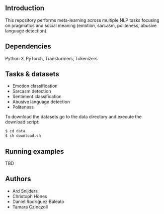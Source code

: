 ## Introduction

This repository performs meta-learning across multiple NLP tasks focusing on pragmatics and social meaning (emotion, sarcasm, politeness, abusive language detection).

## Dependencies

Python 3, PyTorch, Transformers, Tokenizers

## Tasks & datasets

- Emotion classification
- Sarcasm detection
- Sentiment classification
- Abusive language detection
- Politeness

To download the datasets go to the data directory and execute the download script:

```sh
$ cd data
$ sh download.sh
```

## Running examples

TBD

## Authors

- Ard Snijders
- Christoph Hönes
- Daniel Rodríguez Baleato
- Tamara Czinczoll
